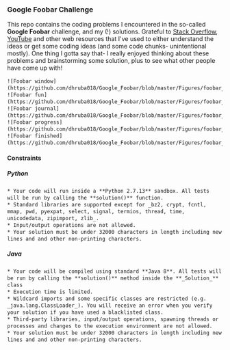 ### Google Foobar Challenge

This repo contains the coding problems I encountered in the so-called **Google Foobar** challenge, and my (!) solutions. Grateful to [Stack Overflow](https://stackoverflow.com/), [YouTube](https://youtube.com/) and other web resources that I've used to either understand the ideas or get some coding ideas (and some code chunks- unintentional mostly). One thing I gotta say that- I really enjoyed thinking about these problems and brainstorming some solution, plus to see what other people have come up with!  

    ![Foobar window](https://github.com/dhruba018/Google_Foobar/blob/master/Figures/foobar_window.png)
    ![Foobar fun](https://github.com/dhruba018/Google_Foobar/blob/master/Figures/foobar_fun_errmsg.png)
    ![Foobar journal](https://github.com/dhruba018/Google_Foobar/blob/master/Figures/foobar_journal_full.png)
    ![Foobar progress](https://github.com/dhruba018/Google_Foobar/blob/master/Figures/foobar_progress41.png)
    ![Foobar finished](https://github.com/dhruba018/Google_Foobar/blob/master/Figures/foobar_finished2.png)


#### Constraints
##### Python
    * Your code will run inside a **Python 2.7.13** sandbox. All tests will be run by calling the **solution()** function.  
    * Standard libraries are supported except for _bz2, crypt, fcntl, mmap, pwd, pyexpat, select, signal, termios, thread, time, unicodedata, zipimport, zlib_.  
    * Input/output operations are not allowed.  
    * Your solution must be under 32000 characters in length including new lines and and other non-printing characters.  

##### Java
    * Your code will be compiled using standard **Java 8**. All tests will be run by calling the **solution()** method inside the **_Solution_** class  
    * Execution time is limited.  
    * Wildcard imports and some specific classes are restricted (e.g. _java.lang.ClassLoader_). You will receive an error when you verify your solution if you have used a blacklisted class.  
    * Third-party libraries, input/output operations, spawning threads or processes and changes to the execution environment are not allowed.  
    * Your solution must be under 32000 characters in length including new lines and and other non-printing characters.  

